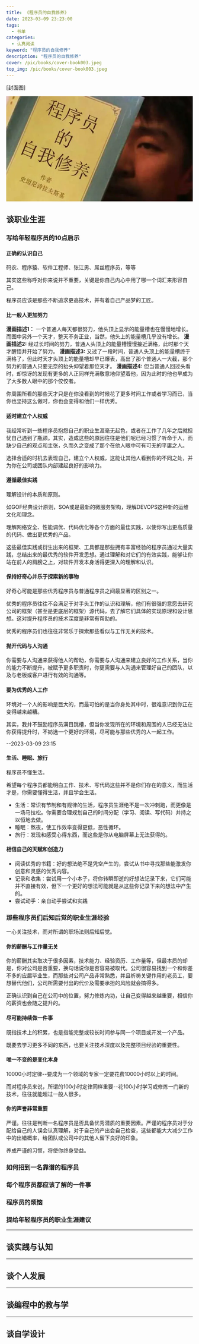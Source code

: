 ```yaml
---
title: 《程序员的自我修养》
date: 2023-03-09 23:23:00
tags: 
  - 书单
categories: 
  - 认真阅读
keyword: "程序员的自我修养"
description: "程序员的自我修养"
cover: /pic/books/cover-book003.jpeg
top_img: /pic/books/cover-book003.jpeg
---
```


[封面图]

![封面图](../pic/books/cover-book003.jpeg)

## 谈职业生涯

### 写给年轻程序员的10点启示

#### 正确的认识自己

码农、程序猿、软件工程师、张江男、屌丝程序员，等等

其实这些称呼对你来说并不重要，关键是你自己内心中用了哪一个词汇来形容自己。

程序员应该是那些不断追求更高技术，并有着自己产品梦的工匠。

#### 比一般人更加努力

**漫画描述1：** 一个普通人每天都很努力，他头顶上显示的能量槽也在慢慢地增长。而图中另外一个天才，整天不务正业，当然，他头上的能量槽几乎没有增长。
**漫画描述2:** 经过长时间的努力，普通人头顶上的能量槽慢慢接近满格，此时那个天才醒悟并开始了努力。
**漫画描述3:** 又过了一段时间，普通人头顶上的能量槽终于满格了，但此时天才头顶上的能量槽却早已爆表，高出了那个普通人一大截，那个努力的普通人只要无奈的抬头仰望着那位天才。
**漫画描述4:** 但当普通人回过头看时，却惊讶的发现有更多的人正同样充满敬意地仰望着他，因为此时的他也早成为了大多数人眼中的那个佼佼者。

你周围所看的那些天才只是在你没看到的时候花了更多时间工作或者学习而已，当你也坚持这么做时，你也会变得和他们一样优秀。

#### 适时建立个人权威

我经常听到一些程序员抱怨自己的职业生涯毫无起色，或者在工作了几年之后就担忧自己遇到了瓶颈。其实，造成这些的原因往往是他们呢已经习惯了听命于人，而缺少自己的观点和主张，久而久之变成了那个在他人眼中可有可无的平庸之人。

选择合适的时机去表现自己，建立个人权威，这能让其他人看到你的不同之处，并为你在公司或团队内部建起良好的影响力。

#### 遵循最佳实践

理解设计的本质和原则。

如GOF经典设计原则，SOA或是最新的微服务架构，理解DEVOPS这种新的运维文化和理念。

理解网络安全、性能调优、代码优化等各个方面的最佳实践，以使你写出更高质量的代码、做出更优秀的产品。

这些最佳实践或衍生出来的框架、工具都是那些拥有丰富经验的程序员通过大量实践，总结出来的最优秀的软件开发思想。通过理解和对它们的有效实践，能够让你站在前人的肩膀之上，对软件开发本身活得更深入的理解和认识。

#### 保持好奇心并乐于探索新的事物

好奇心可能是那些优秀程序员与普通程序员之间最显著的区别之一。

优秀的程序员往往不会满足于对手头工作的认识和理解，他们有很强的意愿去研究公司的框架（甚至是更底层的框架）源代码，去了解它们具体的实现原理和设计思想。这对提升程序员的技术深度是非常有帮助的。

优秀的程序员们也往往非常乐于探索那些看似与工作无关的技术。

#### 抛开代码与人沟通

你需要与人沟通来获得他人的帮助，你需要与人沟通来建立良好的工作关系，当你的能力不断提升，被赋予更多职责时，你更需要与人沟通来管理好自己的团队，以及与老板或客户进行有效的沟通等。

#### 要为优秀的人工作

环境对一个人的影响是巨大的，而最可怕的是当你身处其中时，很难意识到你正在变得越来越糟。

其实，我并不鼓励程序员满目跳槽，但当你发现所在的环境和周围的人已经无法让你获得提升时，不妨选一个更好的环境，尽可能与那些优秀的人一起工作。

--2023-03-09 23:15

#### 生活、睡眠、旅行

程序员不懂生活。

希望每个程序员都能明白工作、技术、写代码这些并不是你们存在的意义，而生活才是，你需要懂得生活，并且学会生活。

* 生活：常识有节制和有规律的生活，程序员生涯绝不是一次冲刺跑，而更像是一场马拉松。你需要合理规划自己的时间分配（学习、阅读、写代码）并持之以恒地去做。
* 睡眠：熬夜，使工作效率变得更低，恶性循环。
* 旅行：发现和感受心得东西，而这些是你从电脑屏幕上无法获得的。

#### 相信自己的天赋和创造力

* 阅读优秀的书籍：好的想法绝不是凭空产生的，尝试从书中寻找那些能激发你创意和灵感的优秀内容。
* 记录和收集：尝试用一个小本子，将你转瞬即逝的好想法记录下来，它们可能并不直接有效，但下一个更好的想法可能就是从这些你记录下来的想法中产生的。
* 尝试动手：亲自动手尝试和实践

### 那些程序员们后知后觉的职业生涯经验

一心关注技术，而对所谓的职场法则后知后觉。

#### 你的薪酬与工作量无关

你的薪酬其实取决于很多因素，技术能力、经验资历、工作量等，但最本质的却是，你对公司是否重要，换句话说你是否容易被取代。公司很容易找到一个和你差不多的应届毕业生，而那些对公司产品非常熟悉，并且祈祷关键作用的老员工，要想替代他们，公司所需要付出的代价及需要承担的风险就会搞得多。

正确认识到自己在公司中的位置，努力修炼内功，让自己变得越来越重要，相信你的薪资也会随之提升的。

#### 尽可能持续做一件事

既指技术上的积累，也是指能完整或较长时间参与同一个项目或开发一个产品。

既要去学习更多不同的东西，也要关注技术深度以及完整项目经验的重要性。

#### 唯一不变的是变化本身

10000小时定律--要成为一个领域的专家一定要花费10000小时以上的时间。

而对程序员来说，所谓的100小时定律同样重要--花100小时学习或修炼一门新的技术，往往就能超过一般人很多。

#### 你的声誉非常重要

严谨。往往是判断一名程序员是否具备优秀潜质的重要因素。严谨的程序员对于分配给自己的人误会认真理解，对于自己的产出会自己检查，这些都能大大减少工作中的出错概率，给团队或公司中的其他人留下良好的印象。

养成严谨的习惯，将使你终身受益。

### 如何招到一名靠谱的程序员

### 每个程序员都应该了解的一件事

### 程序员的烦恼

### 提给年轻程序员的职业生涯建议

---

## 谈实践与认知

---

## 谈个人发展

---

## 谈编程中的教与学

---

## 谈自学设计